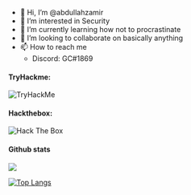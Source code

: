 - 👋 Hi, I’m @abdullahzamir
- 👀 I’m interested in Security 
- 🌱 I’m currently learning how not to procrastinate   
- 💞️ I’m looking to collaborate on basically anything 
- 📫 How to reach me 
   - Discord: GC#1869

<!---
abdullahzamir/abdullahzamir is a ✨ special ✨ repository because its `README.md` (this file) appears on your GitHub profile.
You can click the Preview link to take a look at your changes.
--->

#### TryHackme:
<img src="https://tryhackme-badges.s3.amazonaws.com/abdullahzamir.png" alt="TryHackMe">

#### Hackthebox:
<img src="http://www.hackthebox.eu/badge/image/376290" alt="Hack The Box">


#### Github stats

![](https://github-readme-stats.vercel.app/api?username=abdullahzamir&show_icons=true&theme=radical)

[![Top Langs](https://github-readme-stats.vercel.app/api/top-langs/?username=abdullahzamir&theme=radical)](https://github.com/anuraghazra/github-readme-stats)



